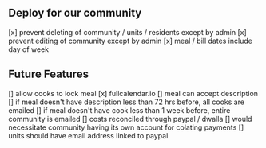 
## Deploy for our community
  [x] prevent deleting of community / units / residents except by admin
  [x] prevent editing of community except by admin
  [x] meal / bill dates include day of week

## Future Features
 [] allow cooks to lock meal
 [x] fullcalendar.io
 [] meal can accept description
 [] if meal doesn't have description less than 72 hrs before, all cooks are emailed
 [] if meal doesn't have cook less than 1 week before, entire community is emailed
 [] costs reconciled through paypal / dwalla
    [] would necessitate community having its own account for colating payments
    [] units should have email address linked to paypal
